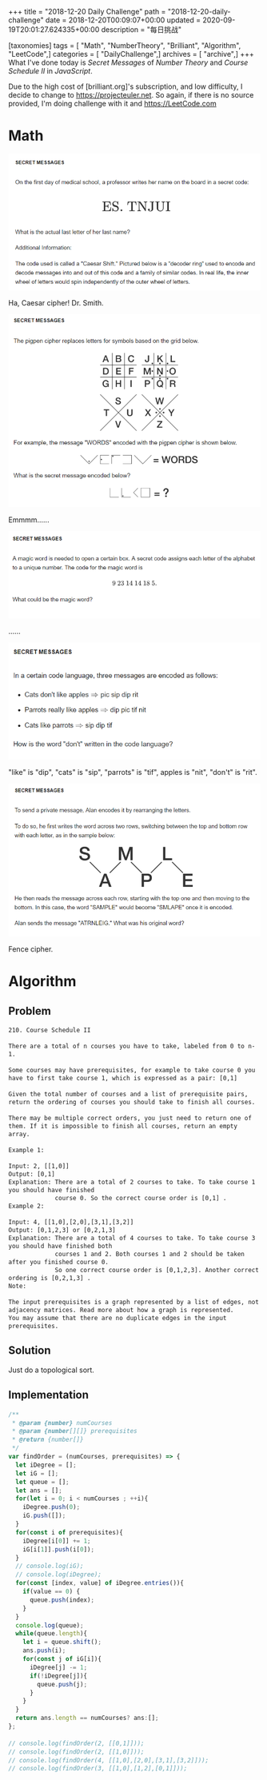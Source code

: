 +++
title = "2018-12-20 Daily Challenge"
path = "2018-12-20-daily-challenge"
date = 2018-12-20T00:09:07+00:00
updated = 2020-09-19T20:01:27.624335+00:00
description = "每日挑战"

[taxonomies]
tags = [ "Math", "NumberTheory", "Brilliant", "Algorithm", "LeetCode",]
categories = [ "DailyChallenge",]
archives = [ "archive",]
+++
What I've done today is *Secret Messages* of *Number Theory* and *Course Schedule II* in *JavaScript*.

Due to the high cost of \[brilliant.org\]'s subscription, and low difficulty, I decide to change to https://projecteuler.net. So again, if there is no source provided, I'm doing challenge with it and https://LeetCode.com

<!-- more -->

# Math

![One](1545236844426.png)

Ha, Caesar cipher! Dr. Smith.

![Two](1545236997743.png)

Emmmm......

![Three](1545237080926.png)

......

![Four](1545237101296.png)

"like" is "dip", "cats" is "sip", "parrots" is "tif", apples is "nit", "don't" is "rit".

![Five](1545237290065.png)

Fence cipher.

# Algorithm

## Problem

```
210. Course Schedule II

There are a total of n courses you have to take, labeled from 0 to n-1.

Some courses may have prerequisites, for example to take course 0 you have to first take course 1, which is expressed as a pair: [0,1]

Given the total number of courses and a list of prerequisite pairs, return the ordering of courses you should take to finish all courses.

There may be multiple correct orders, you just need to return one of them. If it is impossible to finish all courses, return an empty array.

Example 1:

Input: 2, [[1,0]] 
Output: [0,1]
Explanation: There are a total of 2 courses to take. To take course 1 you should have finished   
             course 0. So the correct course order is [0,1] .
Example 2:

Input: 4, [[1,0],[2,0],[3,1],[3,2]]
Output: [0,1,2,3] or [0,2,1,3]
Explanation: There are a total of 4 courses to take. To take course 3 you should have finished both     
             courses 1 and 2. Both courses 1 and 2 should be taken after you finished course 0. 
             So one correct course order is [0,1,2,3]. Another correct ordering is [0,2,1,3] .
Note:

The input prerequisites is a graph represented by a list of edges, not adjacency matrices. Read more about how a graph is represented.
You may assume that there are no duplicate edges in the input prerequisites.
```

## Solution

Just do a topological sort.

## Implementation

```javascript
/**
 * @param {number} numCourses
 * @param {number[][]} prerequisites
 * @return {number[]}
 */
var findOrder = (numCourses, prerequisites) => {
  let iDegree = [];
  let iG = [];
  let queue = [];
  let ans = [];
  for(let i = 0; i < numCourses ; ++i){
    iDegree.push(0);
    iG.push([]);
  }
  for(const i of prerequisites){
    iDegree[i[0]] += 1;
    iG[i[1]].push(i[0]);
  }
  // console.log(iG);
  // console.log(iDegree);
  for(const [index, value] of iDegree.entries()){
    if(value == 0) {
      queue.push(index);
    }
  }
  console.log(queue);
  while(queue.length){
    let i = queue.shift();
    ans.push(i);
    for(const j of iG[i]){
      iDegree[j] -= 1;
      if(!iDegree[j]){
        queue.push(j);
      }
    }
  }
  return ans.length == numCourses? ans:[];
};

// console.log(findOrder(2, [[0,1]]));
// console.log(findOrder(2, [[1,0]]));
// console.log(findOrder(4, [[1,0],[2,0],[3,1],[3,2]]));
// console.log(findOrder(3, [[1,0],[1,2],[0,1]]));
```